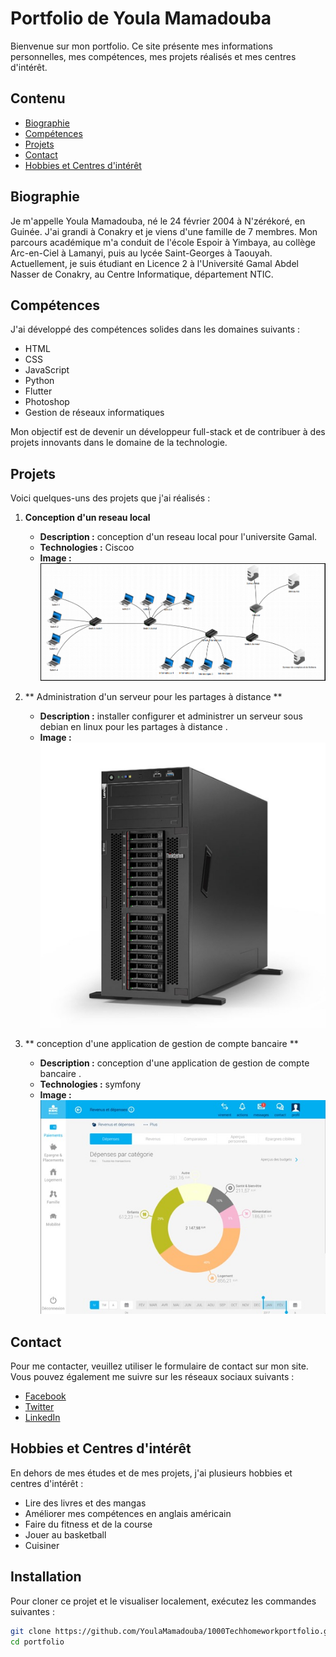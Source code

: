 # Portfolio de Youla Mamadouba

Bienvenue sur mon portfolio. Ce site présente mes informations personnelles, mes compétences, mes projets réalisés et mes centres d'intérêt. 

## Contenu

- [Biographie](#biographie)
- [Compétences](#compétences)
- [Projets](#projets)
- [Contact](#contact)
- [Hobbies et Centres d'intérêt](#hobbies-et-centres-dintérêt)

## Biographie

Je m'appelle Youla Mamadouba, né le 24 février 2004 à N'zérékoré, en Guinée. J'ai grandi à Conakry et je viens d'une famille de 7 membres. Mon parcours académique m'a conduit de l'école Espoir à Yimbaya, au collège Arc-en-Ciel à Lamanyi, puis au lycée Saint-Georges à Taouyah. Actuellement, je suis étudiant en Licence 2 à l'Université Gamal Abdel Nasser de Conakry, au Centre Informatique, département NTIC.

## Compétences

J'ai développé des compétences solides dans les domaines suivants :

- HTML
- CSS
- JavaScript
- Python
- Flutter
- Photoshop
- Gestion de réseaux informatiques

Mon objectif est de devenir un développeur full-stack et de contribuer à des projets innovants dans le domaine de la technologie.

## Projets

Voici quelques-uns des projets que j'ai réalisés :

1. **Conception d'un reseau local**
   - **Description :** conception d'un reseau local pour l'universite Gamal.
   - **Technologies :** Ciscoo
   - **Image :** ![Image du projet 1](images/reseaux.png)

2. ** Administration d'un serveur pour les partages à distance **
   - **Description :** installer configurer et administrer un serveur sous debian en linux pour les partages à distance .
   - **Image :** ![Image du projet 2](images/serveur.jpg)

3. ** conception d'une application de gestion de compte bancaire **
   - **Description :** conception d'une application de gestion de compte bancaire .
   - **Technologies :** symfony 
   - **Image :** ![Image du projet 3](images/mybank.jpg)

## Contact

Pour me contacter, veuillez utiliser le formulaire de contact sur mon site. Vous pouvez également me suivre sur les réseaux sociaux suivants :

- [Facebook](https://facebook.com)
- [Twitter](https://twitter.com)
- [LinkedIn](https://linkedin.com)

## Hobbies et Centres d'intérêt

En dehors de mes études et de mes projets, j'ai plusieurs hobbies et centres d'intérêt :

- Lire des livres et des mangas
- Améliorer mes compétences en anglais américain
- Faire du fitness et de la course
- Jouer au basketball
- Cuisiner

## Installation

Pour cloner ce projet et le visualiser localement, exécutez les commandes suivantes :

```bash
git clone https://github.com/YoulaMamadouba/1000Techhomeworkportfolio.git
cd portfolio
